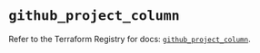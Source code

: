 # `github_project_column`

Refer to the Terraform Registry for docs: [`github_project_column`](https://registry.terraform.io/providers/integrations/github/5.45.0/docs/resources/project_column).
